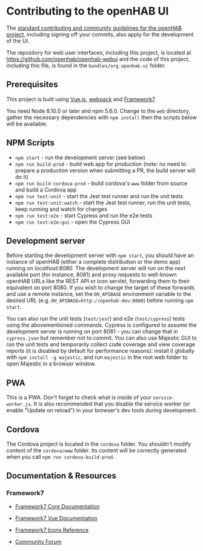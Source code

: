 # Contributing to the openHAB UI

The [standard contributing and community guidelines for the openHAB project](https://github.com/openhab/openhab-core/blob/main/CONTRIBUTING.md), including signing off your commits, also apply for the development of the UI.

The repository for web user interfaces, including this project, is located at https://github.com/openhab/openhab-webui and the code of this project, including this file, is found in the `bundles/org.openhab.ui` folder.

## Prerequisites

This project is built using [Vue.js](https://vuejs.org/), [webpack](https://webpack.js.org/) and [Framework7](https://framework7.io).

You need Node 8.10.0 or later and npm 5.6.0. Change to the `web` directory, gather the necessary dependencies with `npm install` then the scripts below will be available.

## NPM Scripts

* `npm start` - run the development server (see below)
* `npm run build-prod` - build web app for production (note: no need to prepare a production version when submitting a PR, the build server will do it)
* `npm run build-cordova-prod` - build cordova's `www` folder from source and build a Cordova app
* `npm run test:unit` - start the Jest test runner and run the unit tests
* `npm run test:unit:watch` - start the Jest test runner, run the unit tests, keep running and watch for changes
* `npm run test:e2e` - start Cypress and run the e2e tests
* `npm run test:e2e:gui` - open the Cypress GUI

## Development server

Before starting the development server with `npm start`, you should have an instance of openHAB (either a complete distribution or the demo app) running on _localhost:8080_.
The development server will run on the next available port (for instance, 8081) and proxy requests to well-known openHAB URLs like the REST API or icon servlet, forwarding them to their equivalent on port 8080.
If you wish to change the target of these forwards and use a remote instance, set the `OH_APIBASE` environment variable to the desired URL (e.g. `OH_APIBASE=http://openhab-dev:8080`) before running `npm start`.

You can also run the unit tests (`test/jest`) and e2e (`test/cypress`) tests using the abovementioned commands.
Cypress is configured to assume the development server is running on port 8081 - you can change that in `cypress.json` but remember not to commit.
You can also use Majestic GUI to run the unit tests and temporarily collect code coverage and view coverage reports (it is disabled by default for performance reasons): install it globally with `npm install -g majestic`, and run `majestic` in the root web folder to open Majestic in a browser window.

## PWA

This is a PWA. Don't forget to check what is inside of your `service-worker.js`. It is also recommended that you disable the service worker (or enable "Update on reload") in your browser's dev tools during development.

## Cordova

The Cordova project is located in the `cordova` folder. You shouldn't modify content of the `cordova/www` folder. Its content will be correctly generated when you call `npm run cordova-build-prod`.

## Documentation & Resources

### Framework7

* [Framework7 Core Documentation](https://framework7.io/docs/)
* [Framework7 Vue Documentation](https://framework7.io/vue/)

* [Framework7 Icons Reference](https://framework7.io/icons/)
* [Community Forum](https://forum.framework7.io)
